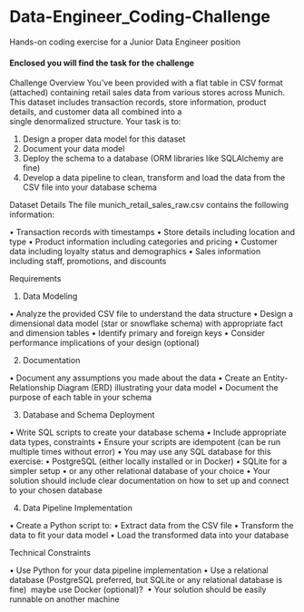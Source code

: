 # Data-Engineer_Coding-Challenge
Hands-on coding exercise for a Junior Data Engineer position

#### Enclosed you will find the task for the challenge

Challenge Overview
You've been provided with a flat table in CSV format (attached) containing retail sales data from various stores across Munich.
This dataset includes transaction records, store information, product details, and customer data all combined into a single denormalized structure.
Your task is to:

1. Design a proper data model for this dataset
2. Document your data model
3. Deploy the schema to a database (ORM libraries like SQLAlchemy are fine)
4. Develop a data pipeline to clean, transform and load the data from the CSV file into your database schema

Dataset Details
The file munich_retail_sales_raw.csv contains the following information:

• Transaction records with timestamps
• Store details including location and type
• Product information including categories and pricing
• Customer data including loyalty status and demographics
• Sales information including staff, promotions, and discounts

Requirements

1. Data Modeling

• Analyze the provided CSV file to understand the data structure
• Design a dimensional data model (star or snowflake schema) with appropriate fact and dimension tables
• Identify primary and foreign keys
• Consider performance implications of your design (optional)

2. Documentation

• Document any assumptions you made about the data
• Create an Entity-Relationship Diagram (ERD) illustrating your data model
• Document the purpose of each table in your schema

3. Database and Schema Deployment

• Write SQL scripts to create your database schema
• Include appropriate data types, constraints
• Ensure your scripts are idempotent (can be run multiple times without error)
• You may use any SQL database for this exercise:
• PostgreSQL (either locally installed or in Docker)
• SQLite for a simpler setup
• or any other relational database of your choice
• Your solution should include clear documentation on how to set up and connect to your chosen database

4. Data Pipeline Implementation

• Create a Python script to:
• Extract data from the CSV file
• Transform the data to fit your data model
• Load the transformed data into your database

Technical Constraints

• Use Python for your data pipeline implementation
• Use a relational database (PostgreSQL preferred, but SQLite or any relational database is fine)  maybe use Docker (optional)? 
• Your solution should be easily runnable on another machine
